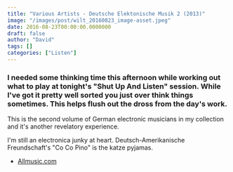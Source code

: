 ```yaml
---
title: "Various Artists - Deutsche Elektonische Musik 2 (2013)"
image: "/images/post/wilt_20160823_image-asset.jpeg"
date: 2016-08-23T00:00:00.0000000
draft: false
author: "David"
tags: []
categories: ["Listen"]
---
```

### I needed some thinking time this afternoon while working out what to play at tonight's "Shut Up And Listen" session. While I've got it pretty well sorted you just over think things sometimes. This helps flush out the dross from the day's work.

 This is the second volume of German electronic musicians in my collection and it's another revelatory experience. 

 I'm still an electronica junky at heart. Deutsch-Amerikanische Freundschaft's "Co Co Pino" is the katze pyjamas.

-  [Allmusic.com](http://www.allmusic.com/album/deutsche-elektronische-musik-vol-2-mw0002481539)